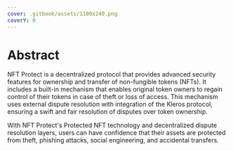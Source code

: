```yaml
---
cover: .gitbook/assets/1100x240.png
coverY: 0
---
```


# Abstract

NFT Protect is a decentralized protocol that provides advanced security features for ownership and transfer of non-fungible tokens (NFTs). It includes a built-in mechanism that enables original token owners to regain control of their tokens in case of theft or loss of access. This mechanism uses external dispute resolution with integration of the Kleros protocol, ensuring a swift and fair resolution of disputes over token ownership.

With NFT Protect's Protected NFT technology and decentralized dispute resolution layers, users can have confidence that their assets are protected from theft, phishing attacks, social engineering, and accidental transfers.
